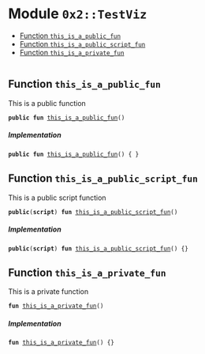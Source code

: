 
<a name="0x2_TestViz"></a>

# Module `0x2::TestViz`



-  [Function `this_is_a_public_fun`](#0x2_TestViz_this_is_a_public_fun)
-  [Function `this_is_a_public_script_fun`](#0x2_TestViz_this_is_a_public_script_fun)
-  [Function `this_is_a_private_fun`](#0x2_TestViz_this_is_a_private_fun)


<pre><code></code></pre>



<a name="0x2_TestViz_this_is_a_public_fun"></a>

## Function `this_is_a_public_fun`

This is a public function


<pre><code><b>public</b> <b>fun</b> <a href="different_visbilities.md#0x2_TestViz_this_is_a_public_fun">this_is_a_public_fun</a>()
</code></pre>



##### Implementation


<pre><code><b>public</b> <b>fun</b> <a href="different_visbilities.md#0x2_TestViz_this_is_a_public_fun">this_is_a_public_fun</a>() { }
</code></pre>



<a name="0x2_TestViz_this_is_a_public_script_fun"></a>

## Function `this_is_a_public_script_fun`

This is a public script function


<pre><code><b>public</b>(<b>script</b>) <b>fun</b> <a href="different_visbilities.md#0x2_TestViz_this_is_a_public_script_fun">this_is_a_public_script_fun</a>()
</code></pre>



##### Implementation


<pre><code><b>public</b>(<b>script</b>) <b>fun</b> <a href="different_visbilities.md#0x2_TestViz_this_is_a_public_script_fun">this_is_a_public_script_fun</a>() {}
</code></pre>



<a name="0x2_TestViz_this_is_a_private_fun"></a>

## Function `this_is_a_private_fun`

This is a private function


<pre><code><b>fun</b> <a href="different_visbilities.md#0x2_TestViz_this_is_a_private_fun">this_is_a_private_fun</a>()
</code></pre>



##### Implementation


<pre><code><b>fun</b> <a href="different_visbilities.md#0x2_TestViz_this_is_a_private_fun">this_is_a_private_fun</a>() {}
</code></pre>
